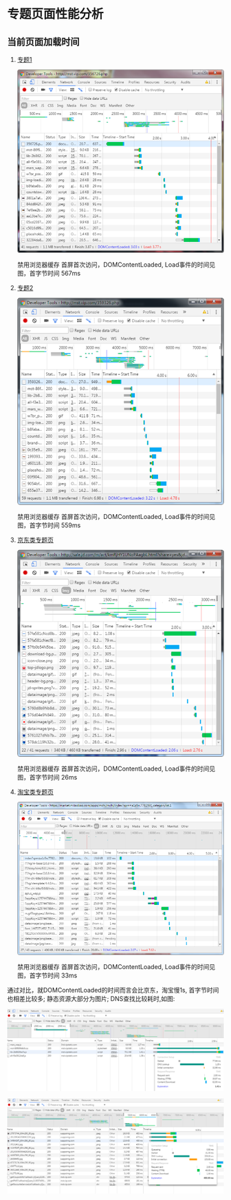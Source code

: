 专题页面性能分析
==================

当前页面加载时间
--------------
1. [专题1](http://mst.vip.com/356726.php)

   ![netwrok 1](images/network1.png)

   禁用浏览器缓存 首屏首次访问，DOMContentLoaded, Load事件的时间见图，首字节时间 567ms

2. [专题2](http://mst.vip.com/359326.php)

   ![network 2](images/network2.png)

   禁用浏览器缓存 首屏首次访问，DOMContentLoaded, Load事件的时间见图，首字节时间 559ms

3. [京东类专题页](http://sale.jd.com/m/act/kmRjHY1UNoPAagbL.html?share=yes&jd_pop=5f92bec2-c4df-49a4-8692-8cf3a6cc6419&abt=1)

   ![network 3](images/network3.png)

   禁用浏览器缓存 首屏首次访问，DOMContentLoaded, Load事件的时间见图，首字节时间 26ms

4. [淘宝类专题页](https://market.m.taobao.com/apps/mchi/mchi/index?spm=a1z5n.7782591.categorylist.1)   

   ![network 4](images/network4.png)

   禁用浏览器缓存 首屏首次访问，DOMContentLoaded, Load事件的时间见图，首字节时间 33ms

通过对比，就DOMContentLoaded的时间而言会比京东，淘宝慢1s, 首字节时间也相差比较多; 静态资源大部分为图片; DNS查找比较耗时,如图:

![DNS 1](images/dns1.png)

![DNS 2](images/dns2.png)


